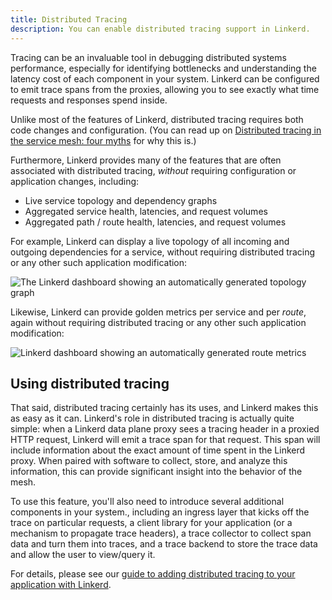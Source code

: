 ```yaml
---
title: Distributed Tracing
description: You can enable distributed tracing support in Linkerd.
---
```


Tracing can be an invaluable tool in debugging distributed systems performance,
especially for identifying bottlenecks and understanding the latency cost of
each component in your system. Linkerd can be configured to emit trace spans
from the proxies, allowing you to see exactly what time requests and responses
spend inside.

Unlike most of the features of Linkerd, distributed tracing requires both code
changes and configuration. (You can read up on [Distributed tracing in the
service mesh: four myths](/2019/08/09/service-mesh-distributed-tracing-myths/)
for why this is.)

Furthermore, Linkerd provides many of the features that are often associated
with distributed tracing, *without* requiring configuration or application
changes, including:

* Live service topology and dependency graphs
* Aggregated service health, latencies, and request volumes
* Aggregated path / route health, latencies, and request volumes

For example, Linkerd can display a live topology of all incoming and outgoing
dependencies for a service, without requiring distributed tracing or any other
such application modification:

![The Linkerd dashboard showing an automatically generated topology graph](/docs/images/books/webapp-detail.png "The Linkerd dashboard showing an automatically generated topology graph")

Likewise, Linkerd can provide golden metrics per service and per *route*, again
without requiring distributed tracing or any other such application
modification:

![Linkerd dashboard showing an automatically generated route metrics](/docs/images/books/webapp-routes.png "Linkerd dashboard showing an automatically generated route metrics")

## Using distributed tracing

That said, distributed tracing certainly has its uses, and Linkerd makes this
as easy as it can. Linkerd's role in distributed tracing is actually quite
simple: when a Linkerd data plane proxy sees a tracing header in a proxied HTTP
request, Linkerd will emit a trace span for that request. This span will
include information about the exact amount of time spent in the Linkerd proxy.
When paired with software to collect, store, and analyze this information, this
can provide significant insight into the behavior of the mesh.

To use this feature, you'll also need to introduce several additional
components in your system., including an ingress layer that kicks off the trace
on particular requests, a client library for your application (or a mechanism
to propagate trace headers), a trace collector to collect span data and turn
them into traces, and a trace backend to store the trace data and allow the
user to view/query it.

For details, please see our [guide to adding distributed tracing to your
application with Linkerd](../tasks/distributed-tracing/).
